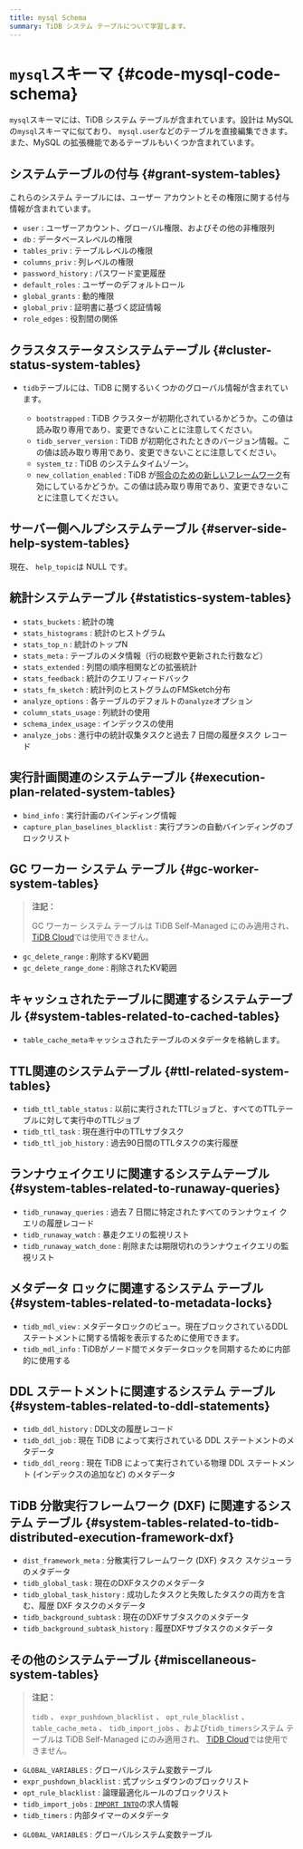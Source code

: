 ```yaml
---
title: mysql Schema
summary: TiDB システム テーブルについて学習します。
---
```


# <code>mysql</code>スキーマ {#code-mysql-code-schema}

`mysql`スキーマには、TiDB システム テーブルが含まれています。設計は MySQL の`mysql`スキーマに似ており、 `mysql.user`などのテーブルを直接編集できます。また、MySQL の拡張機能であるテーブルもいくつか含まれています。

## システムテーブルの付与 {#grant-system-tables}

これらのシステム テーブルには、ユーザー アカウントとその権限に関する付与情報が含まれています。

-   `user` : ユーザーアカウント、グローバル権限、およびその他の非権限列
-   `db` : データベースレベルの権限
-   `tables_priv` : テーブルレベルの権限
-   `columns_priv` : 列レベルの権限
-   `password_history` : パスワード変更履歴
-   `default_roles` : ユーザーのデフォルトロール
-   `global_grants` : 動的権限
-   `global_priv` : 証明書に基づく認証情報
-   `role_edges` : 役割間の関係

## クラスタステータスシステムテーブル {#cluster-status-system-tables}

-   `tidb`テーブルには、TiDB に関するいくつかのグローバル情報が含まれています。

    -   `bootstrapped` : TiDB クラスターが初期化されているかどうか。この値は読み取り専用であり、変更できないことに注意してください。
    -   `tidb_server_version` : TiDB が初期化されたときのバージョン情報。この値は読み取り専用であり、変更できないことに注意してください。
    -   `system_tz` : TiDB のシステムタイムゾーン。
    -   `new_collation_enabled` : TiDB が[照合のための新しいフレームワーク](/character-set-and-collation.md#new-framework-for-collations)有効にしているかどうか。この値は読み取り専用であり、変更できないことに注意してください。

## サーバー側ヘルプシステムテーブル {#server-side-help-system-tables}

現在、 `help_topic`は NULL です。

## 統計システムテーブル {#statistics-system-tables}

-   `stats_buckets` : 統計の塊
-   `stats_histograms` : 統計のヒストグラム
-   `stats_top_n` : 統計のトップN
-   `stats_meta` : テーブルのメタ情報（行の総数や更新された行数など）
-   `stats_extended` : 列間の順序相関などの拡張統計
-   `stats_feedback` : 統計のクエリフィードバック
-   `stats_fm_sketch` : 統計列のヒストグラムのFMSketch分布
-   `analyze_options` : 各テーブルのデフォルトの`analyze`オプション
-   `column_stats_usage` : 列統計の使用
-   `schema_index_usage` : インデックスの使用
-   `analyze_jobs` : 進行中の統計収集タスクと過去 7 日間の履歴タスク レコード

## 実行計画関連のシステムテーブル {#execution-plan-related-system-tables}

-   `bind_info` : 実行計画のバインディング情報
-   `capture_plan_baselines_blacklist` : 実行プランの自動バインディングのブロックリスト

## GC ワーカー システム テーブル {#gc-worker-system-tables}

> **注記：**
>
> GC ワーカー システム テーブルは TiDB Self-Managed にのみ適用され、 [TiDB Cloud](https://docs.pingcap.com/tidbcloud/)では使用できません。

-   `gc_delete_range` : 削除するKV範囲
-   `gc_delete_range_done` : 削除されたKV範囲

## キャッシュされたテーブルに関連するシステムテーブル {#system-tables-related-to-cached-tables}

-   `table_cache_meta`キャッシュされたテーブルのメタデータを格納します。

## TTL関連のシステムテーブル {#ttl-related-system-tables}

-   `tidb_ttl_table_status` : 以前に実行されたTTLジョブと、すべてのTTLテーブルに対して実行中のTTLジョブ
-   `tidb_ttl_task` : 現在進行中のTTLサブタスク
-   `tidb_ttl_job_history` : 過去90日間のTTLタスクの実行履歴

## ランナウェイクエリに関連するシステムテーブル {#system-tables-related-to-runaway-queries}

-   `tidb_runaway_queries` : 過去 7 日間に特定されたすべてのランナウェイ クエリの履歴レコード
-   `tidb_runaway_watch` : 暴走クエリの監視リスト
-   `tidb_runaway_watch_done` : 削除または期限切れのランナウェイクエリの監視リスト

## メタデータ ロックに関連するシステム テーブル {#system-tables-related-to-metadata-locks}

-   `tidb_mdl_view` : メタデータロックのビュー。現在ブロックされているDDLステートメントに関する情報を表示するために使用できます。
-   `tidb_mdl_info` : TiDBがノード間でメタデータロックを同期するために内部的に使用する

## DDL ステートメントに関連するシステム テーブル {#system-tables-related-to-ddl-statements}

-   `tidb_ddl_history` : DDL文の履歴レコード
-   `tidb_ddl_job` : 現在 TiDB によって実行されている DDL ステートメントのメタデータ
-   `tidb_ddl_reorg` : 現在 TiDB によって実行されている物理 DDL ステートメント (インデックスの追加など) のメタデータ

## TiDB 分散実行フレームワーク (DXF) に関連するシステム テーブル {#system-tables-related-to-tidb-distributed-execution-framework-dxf}

-   `dist_framework_meta` : 分散実行フレームワーク (DXF) タスク スケジューラのメタデータ
-   `tidb_global_task` : 現在のDXFタスクのメタデータ
-   `tidb_global_task_history` : 成功したタスクと失敗したタスクの両方を含む、履歴 DXF タスクのメタデータ
-   `tidb_background_subtask` : 現在のDXFサブタスクのメタデータ
-   `tidb_background_subtask_history` : 履歴DXFサブタスクのメタデータ

## その他のシステムテーブル {#miscellaneous-system-tables}

<CustomContent platform="tidb">

> **注記：**
>
> `tidb` 、 `expr_pushdown_blacklist` 、 `opt_rule_blacklist` 、 `table_cache_meta` 、 `tidb_import_jobs` 、および`tidb_timers`システム テーブルは TiDB Self-Managed にのみ適用され、 [TiDB Cloud](https://docs.pingcap.com/tidbcloud/)では使用できません。

-   `GLOBAL_VARIABLES` : グローバルシステム変数テーブル
-   `expr_pushdown_blacklist` : 式プッシュダウンのブロックリスト
-   `opt_rule_blacklist` : 論理最適化ルールのブロックリスト
-   `tidb_import_jobs` : [`IMPORT INTO`](/sql-statements/sql-statement-import-into.md)の求人情報
-   `tidb_timers` : 内部タイマーのメタデータ

</CustomContent>

<CustomContent platform="tidb-cloud">

-   `GLOBAL_VARIABLES` : グローバルシステム変数テーブル

</CustomContent>

